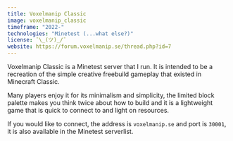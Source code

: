 ```yaml
---
title: Voxelmanip Classic
image: voxelmanip_classic
timeframe: "2022-"
technologies: "Minetest (...what else?)"
license: ¯\_(ツ)_/¯
website: https://forum.voxelmanip.se/thread.php?id=7
---
```


Voxelmanip Classic is a Minetest server that I run. It is intended to be a recreation of the simple creative freebuild gameplay that existed in Minecraft Classic.

Many players enjoy it for its minimalism and simplicity, the limited block palette makes you think twice about how to build and it is a lightweight game that is quick to connect to and light on resources.

If you would like to connect, the address is `voxelmanip.se` and port is `30001`, it is also available in the Minetest serverlist.
